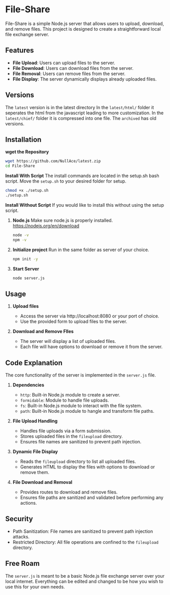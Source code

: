 # File-Share

File-Share is a simple Node.js server that allows users to upload, download, and remove files. This project is designed to create a straightforward local file exchange server.

## Features

- **File Upload**: Users can upload files to the server.
- **File Download**: Users can download files from the server.
- **File Removal**: Users can remove files from the server.
- **File Display**: The server dynamically displays already uploaded files.

## Versions

The `latest` version is in the latest directory
In the `latest/html/` folder it seperates the html from the javascript leading to more customization.
In the `latest/chief/` folder it is compressed into one file.
The `archived` has old versions.

## Installation

**wget the Repository**
   ```bash
   wget https://github.com/NullAce/latest.zip
   cd File-Share
   ```

**Install With Script**
The install commands are located in the setup.sh bash script.
Move the `setup.sh` to your desired folder for setup.
```bash
chmod +x ./setup.sh
./setup.sh
```

**Install Without Script**
If you would like to install this without using the setup script.
   
1. **Node.js**
   Make sure node.js is properly installed. https://nodejs.org/en/download
   ```bash
   node -v
   npm -v
   ```

2. **Initialize project**
   Run in the same folder as server of your choice.
   ```bash
   npm init -y
   ```

3. **Start Server**
   ```bash
   node server.js
   ```

## Usage

1. **Upload files**

   - Access the server via http://localhost:8080 or your port of choice.
   - Use the provided form to upload files to the server.

2. **Download and Remove FIles**

   - The server will display a list of uploaded files.
   - Each file will have options to download or remove it from the server.

## Code Explanation
The core functionality of the server is implemented in the `server.js` file.

1. **Dependencies**
   - `http`: Built-in Node.js module to create a server.
   - `formidable`: Module to handle file uploads.
   - `fs`: Built-in Node.js module to interact with the file system.
   - `path`: Built-in Node.js module to hangle and transform file paths.

2. **File Upload Handling**

   - Handles file uploads via a form submission.
   - Stores uploaded files in the `fileupload` directory.
   - Ensures file names are sanitized to prevent path injection.

3. **Dynamic File Display**

   - Reads the `fileupload` directory to list all uploaded files.
   - Generates HTML to display the files with options to download or remove them.

4. **File Download and Removal**

   - Provides routes to download and remove files.
   - Ensures file paths are sanitized and validated before performing any actions.

## Security
- Path Sanitization: File names are sanitized to prevent path injection attacks.
- Restricted Directory: All file operations are confined to the `fileupload` directory.

## Free Roam
The `server.js` is meant to be a basic Node.js file exchange server over your local internet. Everything can be edited and changed to be how you wish to use this for your own needs.
